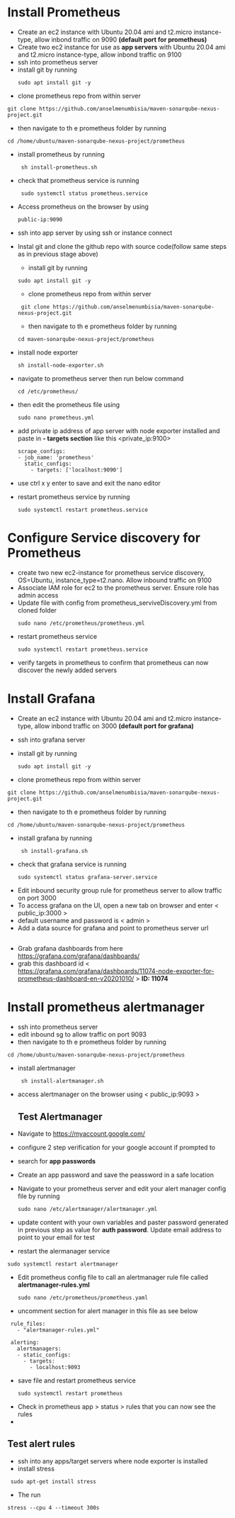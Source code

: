 # Install Prometheus
- Create an ec2 instance with Ubuntu 20.04 ami and t2.micro instance-type, allow inbond traffic on 9090 **(default port for prometheus)**
- Create two ec2 instance  for use as **app servers** with Ubuntu 20.04 ami and t2.micro instance-type, allow inbond traffic on 9100
- ssh into prometheus server 
- install git by running 
  ```
  sudo apt install git -y
  ```
- clone prometheus repo from within server 
```
git clone https://github.com/anselmenumbisia/maven-sonarqube-nexus-project.git
```
- then navigate to th e prometheus folder by running
```
cd /home/ubuntu/maven-sonarqube-nexus-project/prometheus
```
- install prometheus by running 
  ```
   sh install-prometheus.sh
  ```
- check that prometheus service is running 
  ```
   sudo systemctl status prometheus.service

   ```
- Access prometheus on the browser by using 
  ``` 
  public-ip:9090
  ```

- ssh into app server  by using ssh or instance connect
- Instal git and clone the github repo with source code(follow same steps as in previous stage above)
  - install git by running 
  ```
  sudo apt install git -y
  ```
  - clone prometheus repo from within server 
  ```
   git clone https://github.com/anselmenumbisia/maven-sonarqube-nexus-project.git
  ```
  - then navigate to th e prometheus folder by running
  ```
  cd maven-sonarqube-nexus-project/prometheus
  ```
- install node exporter 
  ```
  sh install-node-exporter.sh
  ```
- navigate to prometheus server then run below command
  ```
  cd /etc/prometheus/
  ```
- then edit the prometheus file using 
  ```
  sudo nano prometheus.yml
  ```
- add private ip address of app server with node exporter installed and paste in **- targets section** like this <private_ip:9100>
  ```
  scrape_configs:
  - job_name: 'prometheus'
    static_configs:
      - targets: ['localhost:9090']
    ```
- use ctrl x y enter to save and exit the nano editor
- restart prometheus service by running 
  ```
  sudo systemctl restart prometheus.service
  ```

# Configure Service discovery for Prometheus
- create two new ec2-instance for prometheus service discovery, OS=Ubuntu, instance_type=t2.nano. Allow inbound traffic on 9100
- Associate IAM role for ec2 to the prometheus server. Ensure role has admin access
- Update file with config from prometheus_serviveDiscovery.yml from cloned folder
  ```
  sudo nano /etc/prometheus/prometheus.yml 
  ```
- restart prometheus service 
  ```
  sudo systemctl restart prometheus.service
  ```
- verify targets in prometheus to confirm that prometheus can now discover the newly added servers

# Install Grafana
- Create an ec2 instance with Ubuntu 20.04 ami and t2.micro instance-type, allow inbond traffic on 3000 **(default port for grafana)**
  
- ssh into grafana server 
- install git by running 
  ```
  sudo apt install git -y
  ```
- clone prometheus repo from within server 
```
git clone https://github.com/anselmenumbisia/maven-sonarqube-nexus-project.git
```
- then navigate to th e prometheus folder by running
```
cd /home/ubuntu/maven-sonarqube-nexus-project/prometheus
```
- install grafana by running 
  ```
   sh install-grafana.sh
  ```
- check that grafana service is running 
  ```
  sudo systemctl status grafana-server.service
  ```
- Edit inbound security group rule for prometheus server to allow traffic on port 3000
- To access grafana on the UI, open a new tab on browser and enter < public_ip:3000 > 
- default username and password is < admin >
- Add a data source for grafana and point to prometheus server url

##
- Grab grafana dashboards from here https://grafana.com/grafana/dashboards/ 
- grab this dashboard id < https://grafana.com/grafana/dashboards/11074-node-exporter-for-prometheus-dashboard-en-v20201010/ >  **ID: 11074**

# Install prometheus alertmanager
- ssh into prometheus server
- edit inbound sg to allow traffic on port 9093
- then navigate to th e prometheus folder by running
```
cd /home/ubuntu/maven-sonarqube-nexus-project/prometheus
```
- install alertmanager
  ```
   sh install-alertmanager.sh 
   ```
- access alertmanager on the browser using < public_ip:9093 >
  
  ## Test Alertmanager
- Navigate to https://myaccount.google.com/
- configure 2 step verification for your google account if prompted to
- search for **app passwords**
- Create an app password and save the peassword in a safe location
- Navigate to your prometheus server and edit your alert manager config file by running
  ```
  sudo nano /etc/alertmanager/alertmanager.yml 
  ```
- update content with your own variables and paster password generated in previous step as value for **auth password**. Update email address to point to your email for test
- restart the alermanager service 
 ```
sudo systemctl restart alertmanager
```
- Edit prometheus config file to call an alertmanager rule file called **alertmanager-rules.yml**
  ```
  sudo nano /etc/prometheus/prometheus.yaml
  ```

- uncomment section for alert manager in this file as see below

```
 rule_files:
   - "alertmanager-rules.yml"

 alerting:
   alertmanagers:
   - static_configs:
     - targets:
       - localhost:9093

```

- save file and restart prometheus service 
  ```
  sudo systemctl restart prometheus
  ```
- Check in prometheus app > status > rules that you can now see the rules
- 
## Test alert rules
- ssh into any apps/target servers where node exporter is installed
- install stress
```
 sudo apt-get install stress
 ```
- The run 
```
stress --cpu 4 --timeout 300s
```


